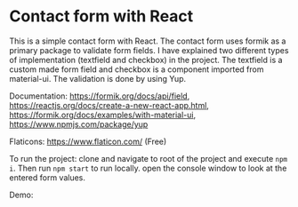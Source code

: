 # Contact form with React

This is a simple contact form with React. The contact form uses formik as a primary package to validate form fields. I have explained two different types of implementation (textfield and checkbox) in the project. The textfield is a custom made form field and checkbox is a component imported from material-ui. The validation is done by using Yup.

Documentation: https://formik.org/docs/api/field, https://reactjs.org/docs/create-a-new-react-app.html, https://formik.org/docs/examples/with-material-ui, https://www.npmjs.com/package/yup

Flaticons: https://www.flaticon.com/ (Free)

To run the project: clone and navigate to root of the project and execute `npm i`. Then run `npm start` to run locally. open the console window to look at the entered form values.

Demo: